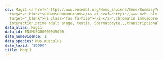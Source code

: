 ```yaml
---
csv: Magi1,<a href="https://www.ensembl.org/Homo_sapiens/Gene/Summary?db=core;g=ENSMUSG00000045095"
  target="_blank">ENSMUSG00000045095</a>,<a href="https://www.ncbi.nlm.nih.gov/pubmed/25450459"
  target="_blank"><i class="fas fa-file"></i></a>",chromatin immunoprecipitation assay,direct
  interaction,prime adult stage, testis, Spermatocyte,,,transcriptional regulation,
data_alias: Magi1
data_id: ENSMUSG00000045095
data_numevidence: 1
data_species: Mus musculus
data_taxid: '10090'
title: Magi1
---
```

